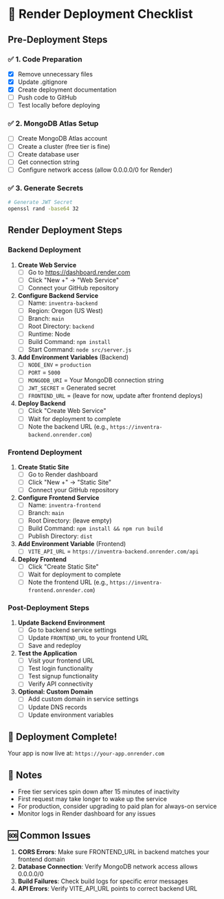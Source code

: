 # 🚀 Render Deployment Checklist

## Pre-Deployment Steps

### ✅ 1. Code Preparation
- [x] Remove unnecessary files
- [x] Update .gitignore
- [x] Create deployment documentation
- [ ] Push code to GitHub
- [ ] Test locally before deploying

### ✅ 2. MongoDB Atlas Setup
- [ ] Create MongoDB Atlas account
- [ ] Create a cluster (free tier is fine)
- [ ] Create database user
- [ ] Get connection string
- [ ] Configure network access (allow 0.0.0.0/0 for Render)

### ✅ 3. Generate Secrets
```bash
# Generate JWT Secret
openssl rand -base64 32
```

## Render Deployment Steps

### Backend Deployment

1. **Create Web Service**
   - [ ] Go to https://dashboard.render.com
   - [ ] Click "New +" → "Web Service"
   - [ ] Connect your GitHub repository

2. **Configure Backend Service**
   - [ ] Name: `inventra-backend`
   - [ ] Region: Oregon (US West)
   - [ ] Branch: `main`
   - [ ] Root Directory: `backend`
   - [ ] Runtime: Node
   - [ ] Build Command: `npm install`
   - [ ] Start Command: `node src/server.js`

3. **Add Environment Variables** (Backend)
   - [ ] `NODE_ENV` = `production`
   - [ ] `PORT` = `5000`
   - [ ] `MONGODB_URI` = Your MongoDB connection string
   - [ ] `JWT_SECRET` = Generated secret
   - [ ] `FRONTEND_URL` = (leave for now, update after frontend deploys)

4. **Deploy Backend**
   - [ ] Click "Create Web Service"
   - [ ] Wait for deployment to complete
   - [ ] Note the backend URL (e.g., `https://inventra-backend.onrender.com`)

### Frontend Deployment

1. **Create Static Site**
   - [ ] Go to Render dashboard
   - [ ] Click "New +" → "Static Site"
   - [ ] Connect your GitHub repository

2. **Configure Frontend Service**
   - [ ] Name: `inventra-frontend`
   - [ ] Branch: `main`
   - [ ] Root Directory: (leave empty)
   - [ ] Build Command: `npm install && npm run build`
   - [ ] Publish Directory: `dist`

3. **Add Environment Variable** (Frontend)
   - [ ] `VITE_API_URL` = `https://inventra-backend.onrender.com/api`

4. **Deploy Frontend**
   - [ ] Click "Create Static Site"
   - [ ] Wait for deployment to complete
   - [ ] Note the frontend URL (e.g., `https://inventra-frontend.onrender.com`)

### Post-Deployment Steps

1. **Update Backend Environment**
   - [ ] Go to backend service settings
   - [ ] Update `FRONTEND_URL` to your frontend URL
   - [ ] Save and redeploy

2. **Test the Application**
   - [ ] Visit your frontend URL
   - [ ] Test login functionality
   - [ ] Test signup functionality
   - [ ] Verify API connectivity

3. **Optional: Custom Domain**
   - [ ] Add custom domain in service settings
   - [ ] Update DNS records
   - [ ] Update environment variables

## 🎉 Deployment Complete!

Your app is now live at: `https://your-app.onrender.com`

## 📝 Notes

- Free tier services spin down after 15 minutes of inactivity
- First request may take longer to wake up the service
- For production, consider upgrading to paid plan for always-on service
- Monitor logs in Render dashboard for any issues

## 🆘 Common Issues

1. **CORS Errors**: Make sure FRONTEND_URL in backend matches your frontend domain
2. **Database Connection**: Verify MongoDB network access allows 0.0.0.0/0
3. **Build Failures**: Check build logs for specific error messages
4. **API Errors**: Verify VITE_API_URL points to correct backend URL

